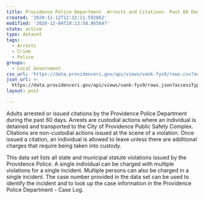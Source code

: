 ```yaml
---
title: Providence Police Department  Arrests and Citations- Past 60 Days
created: '2020-11-12T12:32:11.592862'
modified: '2020-12-04T18:13:58.865647'
state: active
type: dataset
tags:
  - Arrests
  - Crime
  - Police
groups:
  - Local Government
csv_url: 'https://data.providenceri.gov/api/views/vank-fyx9/rows.csv?accessType=DOWNLOAD'
json_url: >-
  https://data.providenceri.gov/api/views/vank-fyx9/rows.json?accessType=DOWNLOAD
layout: post

---
```

Adults arrested or issued citations by the Providence Police Department during the past 60 days.  Arrests are custodial actions where an individual is detained and transported to the City of Providence Public Safety Complex.  Citations are non-custodial actions issued at the scene of a violation.  Once issued a citation, an individual is allowed to leave unless there are additional charges that require being taken into custody.  

This data set lists all state and municipal statute violations issued by the Providence Police.  A single individual can be charged with multiple violations for a single incident. Multiple persons can also be charged in a single incident. The case number provided in the data set can be used to identify the incident and to look up the case information in the Providence Police Department - Case Log.
